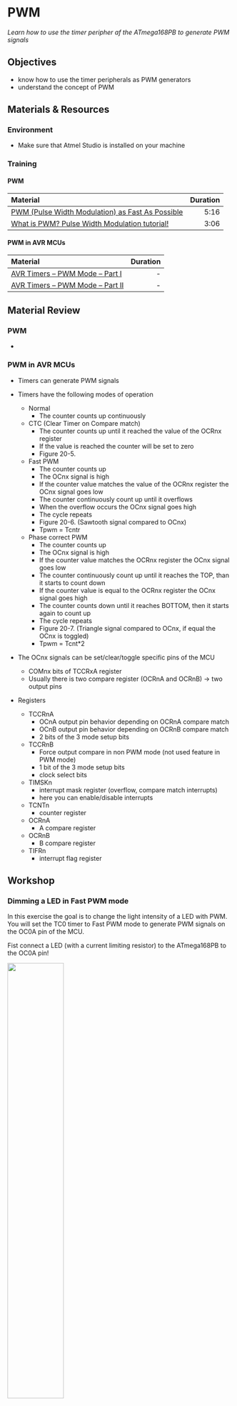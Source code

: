 # PWM
*Learn how to use the timer peripher af the ATmega168PB to generate PWM signals*

## Objectives
- know how to use the timer peripherals as PWM generators
- understand the concept of PWM

## Materials & Resources
### Environment
- Make sure that Atmel Studio is installed on your machine

### Training
#### PWM
| Material | Duration |
|:---------|-----:|
| [PWM (Pulse Width Modulation) as Fast As Possible](https://www.youtube.com/watch?v=ISzRh5eN_Pg) | 5:16 |
| [What is PWM? Pulse Width Modulation tutorial!](https://www.youtube.com/watch?v=YmPziPfaByw) | 3:06 |

#### PWM in AVR MCUs
| Material | Duration |
|:---------|-----:|
| [AVR Timers – PWM Mode – Part I](http://maxembedded.com/2011/08/avr-timers-pwm-mode-part-i/) | - |
| [AVR Timers – PWM Mode – Part II](http://maxembedded.com/2012/01/avr-timers-pwm-mode-part-ii/) | - |

## Material Review

### PWM
-

### PWM in AVR MCUs
- Timers can generate PWM signals
- Timers have the following modes of operation
    - Normal
        - The counter counts up continuously
    - CTC (Clear Timer on Compare match)
        - The counter counts up until it reached the value of the OCRnx register
        - If the value is reached the counter will be set to zero
        - Figure 20-5.
    - Fast PWM
        - The counter counts up
        - The OCnx signal is high
        - If the counter value matches the value of the OCRnx register the OCnx signal goes low
        - The counter continuously count up until it overflows
        - When the overflow occurs the OCnx signal goes high
        - The cycle repeats
        - Figure 20-6. (Sawtooth signal compared to OCnx)
        - Tpwm = Tcntr
    - Phase correct PWM
        - The counter counts up
        - The OCnx signal is high
        - If the counter value matches the OCRnx register the OCnx signal goes low
        - The counter continuously count up until it reaches the TOP, than it starts to count down
        - If the counter value is equal to the OCRnx register the OCnx signal goes high
        - The counter counts down until it reaches BOTTOM, then it starts again to count up
        - The cycle repeats
        - Figure 20-7. (Triangle signal compared to OCnx, if equal the OCnx is toggled)
        - Tpwm = Tcnt*2
- The OCnx signals can be set/clear/toggle specific pins of the MCU
    - COMnx bits of TCCRxA register
    - Usually there is two compare register (OCRnA and OCRnB) -> two output pins

- Registers
    - TCCRnA
        - OCnA output pin behavior depending on OCRnA compare match
        - OCnB output pin behavior depending on OCRnB compare match
        - 2 bits of the 3 mode setup bits
    - TCCRnB
        - Force output compare in non PWM mode (not used feature in PWM mode)
        - 1 bit of the 3 mode setup bits
        - clock select bits
    - TIMSKn
        - interrupt mask register (overflow, compare match interrupts)
        - here you can enable/disable interrupts
    - TCNTn
        - counter register
    - OCRnA
        - A compare register
    - OCRnB
        - B compare register
    - TIFRn
        - interrupt flag register

## Workshop
### Dimming a LED in Fast PWM mode
In this exercise the goal is to change the light intensity of a LED with PWM. You will set the TC0 timer to Fast PWM mode to generate PWM signals on the
OC0A pin of the MCU.

Fist connect a LED (with a current limiting resistor) to the ATmega168PB to the OC0A pin!

<img src="img/GF-ATmega168PB-PWM-LED.png" width="50%"></img>

Exercise steps:
- Create a new AtmelStudio project
- Create the PWM related functions, definitions, variables etc. in a separate .c and .h file! This is necessary, because later on we will add more files to the project!
- Write a function which initializes the TC0 timer in Fast PWM mode
- Write a function which sets the duty cycle (0-100) of PWM signal on the OC0A pin
    - The function shuld have one uint8_t parameter which value is between 0-100
- Try out the init function and the duty cycle setter function
    - You should change the light intensity of the LED

### Dimming a LED with a potentiometer
The goal is to change the LED's light intensity based on the potentiometer's voltage
level.

At first add a potentiometer to the previous circuit.

<img src="img/GF-ATmega168PB-PWM-LED-POT.png" width="50%"></img>

Exercise steps:
- Create a new AtmelStudio project
- Copy the previous exercise's file to the new project and add them to the project
- Add the ADC driver files to the project
    - You can use your solution of a [previous workshop](https://github.com/greenfox-academy/teaching-materials/tree/master/workshop/hardware/SPI-communication-ADC) OR
    - You can use our solution of a [previous workshop](https://github.com/greenfox-academy/teaching-materials/tree/master/workshop/hardware/SPI-communication-ADC/workshop/AtmelStudio/ADC_DRIVER)
- In main write a code that reads the voltage from the potentiometer and based on that
changes the duty cycle of the PWM signal on the OC0A pin
- Test the code by rolling the potentiometer

### FAN control with PWM
It's time to control a FAN with PWM!

Make the following changes on the circuit:

<img src="img/GF-ATmega168PB-PWM-FAN-POT.png" width="50%"></img>

You can use the previous exercise code to control the FAN.

### Controlling PWM duty cycle via UART
Let's control our PWM signal with UART.

Exercise steps:
- Add the UART driver files to the last project
    - You should use these [UART_driver files](workshop/)
- Add UART specific code to the main.c file
    - UART driver initialization
    - global interrupt enable
    - stdin/stdout [redirection commands](workshop/stdin_stdout.c) to main()
- Implement the UART command interface
    - The user can send a number (as a string) between 0-100 which represents the duty cycle
    - The program receives this string on UART and converts it to a number
    - The duty cyle is then set based on the number
- Try out the program with different duty cycle commands!

## Individual Workshop Review
Please follow the styleguide: [Our C styleguide](https://github.com/greenfox-academy/teaching-materials/blob/master/styleguide/c.md)

 - Is the directory structure and the name of the files correct?
 - Are the includes placed on the top of the files?
 - Is the indentation good in each file?
 - Is there unnecessary code?
 - Can you find unwnecessary code in comments?
 - Is there unnecessary code duplication?
 - Are there unnecessary empty blocks?
 - Can you spot unused variables?
 - Is the commit message meaningful?

## Solutions
